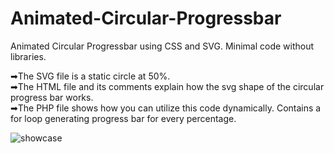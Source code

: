 # Animated-Circular-Progressbar
Animated Circular Progressbar using CSS and SVG. Minimal code without libraries.

➡The SVG file is a static circle at 50%.<br>
➡The HTML file and its comments explain how the svg shape of the circular progress bar works.<br>
➡The PHP file shows how you can utilize this code dynamically. Contains a for loop generating progress bar for every percentage.<br>

![showcase](https://github.com/ksexasa/Animated-Circular-Progressbar/assets/26739159/4b5405b8-ed4c-4ce2-a220-5a8e2374faaa)
